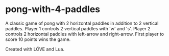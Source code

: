 # pong-with-4-paddles

A classic game of pong with 2 horizontal paddles in addition to 2 vertical paddles.
Player 1 controls 2 vertical paddles with 'w' and 's'.
Player 2 controls 2 horizontal paddles with left-arrow and right-arrow.
First player to score 10 points wins the game.

Created with LÖVE and Lua.
